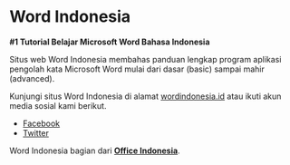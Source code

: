# Word Indonesia

**#1 Tutorial Belajar Microsoft Word Bahasa Indonesia**

Situs web Word Indonesia membahas panduan lengkap program aplikasi pengolah kata Microsoft Word mulai dari dasar (basic) sampai mahir (advanced).

Kunjungi situs Word Indonesia di alamat [wordindonesia.id](https://wordindonesia.id) atau ikuti akun media sosial kami berikut.

- [Facebook](https://www.facebook.com/wordindonesia.id)
- [Twitter](https://twitter.com/wordindonesia)

Word Indonesia bagian dari [**Office Indonesia**](https://www.youtube.com/channel/UCxNKZsgtxVGnzcqjNd7ZFFQ).
